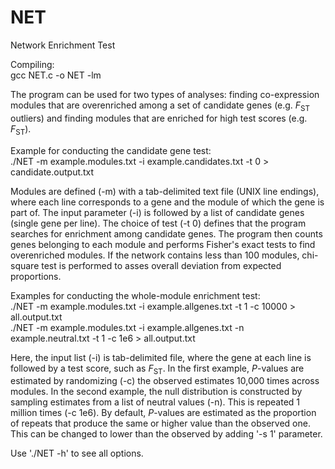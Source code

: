 # NET
Network Enrichment Test

Compiling:  
gcc NET.c -o NET -lm

The program can be used for two types of analyses: finding co-expression modules that are overenriched among a set of candidate genes (e.g. *F*<sub>ST</sub> outliers) and finding modules that are enriched for high test scores (e.g. *F*<sub>ST</sub>).

Example for conducting the candidate gene test:  
./NET -m example.modules.txt -i example.candidates.txt -t 0 > candidate.output.txt

Modules are defined (-m) with a tab-delimited text file (UNIX line endings), where each line corresponds to a gene and the module of which the gene is part of. The input parameter (-i) is followed by a list of candidate genes (single gene per line). The choice of test (-t 0) defines that the program searches for enrichment among candidate genes. The program then counts genes belonging to each module and performs Fisher's exact tests to find overenriched modules. If the network contains less than 100 modules, chi-square test is performed to asses overall deviation from expected proportions.

Examples for conducting the whole-module enrichment test:  
./NET -m example.modules.txt -i example.allgenes.txt -t 1 -c 10000 > all.output.txt  
./NET -m example.modules.txt -i example.allgenes.txt -n example.neutral.txt -t 1 -c 1e6 > all.output.txt

Here, the input list (-i) is tab-delimited file, where the gene at each line is followed by a test score, such as *F*<sub>ST</sub>. In the first example, *P*-values are estimated by randomizing (-c) the observed estimates 10,000 times across modules. In the second example, the null distribution is constructed by sampling estimates from a list of neutral values (-n). This is repeated 1 million times (-c 1e6). By default, *P*-values are estimated as the proportion of repeats that produce the same or higher value than the observed one. This can be changed to lower than the observed by adding '-s 1' parameter.

Use './NET -h' to see all options.
